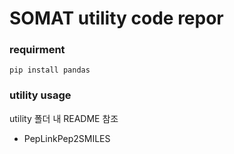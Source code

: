 # SOMAT utility code repor



### requirment

```
pip install pandas
```




### utility usage
utility 폴더 내 README 참조

- PepLinkPep2SMILES






